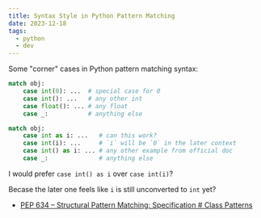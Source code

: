 ```yaml
---
title: Syntax Style in Python Pattern Matching
date: 2023-12-18
tags:
  - python
  - dev
---
```


Some "corner" cases in Python pattern matching syntax:

```python
match obj:
    case int(0): ...  # special case for 0
    case int(): ...   # any other int
    case float(): ... # any float
    case _:           # anything else
```

```python
match obj:
    case int as i: ...   # can this work?
    case int(i): ...     # `i` will be `0` in the later context
    case int() as i: ... # any other example from official doc
    case _:              # anything else
```

I would prefer `case int() as i` over `case int(i)`?

Becase the later one feels like `i` is still unconverted to `int` yet?

- [PEP 634 – Structural Pattern Matching: Specification # Class Patterns](https://peps.python.org/pep-0634/#class-patterns)

